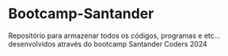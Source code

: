 # Bootcamp-Santander

Repositório para armazenar todos os códigos, programas e etc... desenvolvidos através do bootcamp Santander Coders 2024 